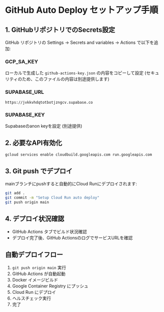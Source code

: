 # GitHub Auto Deploy セットアップ手順

## 1. GitHubリポジトリでのSecrets設定

GitHub リポジトリの Settings → Secrets and variables → Actions で以下を追加:

### GCP_SA_KEY
ローカルで生成した `github-actions-key.json` の内容をコピーして設定
(セキュリティのため、このファイルの内容は別途提供します)

### SUPABASE_URL
```
https://jvkkvhdqtotbotjzngcv.supabase.co
```

### SUPABASE_KEY
Supabaseのanon keyを設定 (別途提供)

## 2. 必要なAPI有効化
```bash
gcloud services enable cloudbuild.googleapis.com run.googleapis.com
```

## 3. Git push でデプロイ
mainブランチにpushすると自動的にCloud Runにデプロイされます:

```bash
git add .
git commit -m "Setup Cloud Run auto deploy"
git push origin main
```

## 4. デプロイ状況確認
- GitHub Actions タブでビルド状況確認
- デプロイ完了後、GitHub ActionsのログでサービスURLを確認

## 自動デプロイフロー
1. `git push origin main` 実行
2. GitHub Actions が自動起動
3. Docker イメージビルド
4. Google Container Registry にプッシュ  
5. Cloud Run にデプロイ
6. ヘルスチェック実行
7. 完了